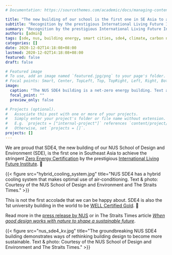 ```yaml
---
# Documentation: https://sourcethemes.com/academic/docs/managing-content/

title: "The new building of our school is the first one in SE Asia to achieve the stringent Zero Energy Certification"
subtitle: "Recognition by the prestigious International Living Future Institute"
summary: "Recognition by the prestigious International Living Future Institute"
authors: [admin]
tags: [sde, nus, building energy, smart cities, sde4, climate, carbon neutrality]
categories: []
date: 2020-12-02T14:18:08+08:00
lastmod: 2020-12-02T14:18:08+08:00
featured: false
draft: false

# Featured image
# To use, add an image named `featured.jpg/png` to your page's folder.
# Focal points: Smart, Center, TopLeft, Top, TopRight, Left, Right, BottomLeft, Bottom, BottomRight.
image:
  caption: "The NUS SDE4 building is a net-zero energy building. Text and photo: Courtesy of the School of Design and Environment, Serie Architects, and The Straits Times."
  focal_point: ""
  preview_only: false

# Projects (optional).
#   Associate this post with one or more of your projects.
#   Simply enter your project's folder or file name without extension.
#   E.g. `projects = ["internal-project"]` references `content/project/deep-learning/index.md`.
#   Otherwise, set `projects = []`.
projects: []
---
```


We are proud that SDE4, the new building of our NUS School of Design and Environment (SDE), is the first one in Southeast Asia to achieve the stringent [Zero Energy Certification](https://living-future.org/zero-energy/certification/) by the prestigious [International Living Future Institute](https://living-future.org/). :muscle:

{{< figure src="hybrid_cooling_system.jpg" title="NUS SDE4 has a hybrid cooling system that makes optimal use of air-conditioning. Text & photo: Courtesy of the NUS School of Design and Environment and The Straits Times." >}}

This is not the first accolade that we can be happy about.
SDE4 is also the 1st university building in the world to be [WELL Certified Gold](https://www.wellcertified.com/). :raised_hands:

Read more in the [press release by NUS](https://news.nus.edu.sg/nus-sde4-is-first-in-southeast-asia-to-achieve-ilfi-zero-energy-certification/) or in The Straits Times article [_When good design works with nature to shape a sustainable future_](https://www.straitstimes.com/singapore/when-good-design-works-with-nature-to-shape-a-sustainable-future).

{{< figure src="nus_sde4_kv.jpg" title="The groundbreaking NUS SDE4 building demonstrates ways of rethinking building design to become more sustainable. Text & photo: Courtesy of the NUS School of Design and Environment and The Straits Times." >}}
